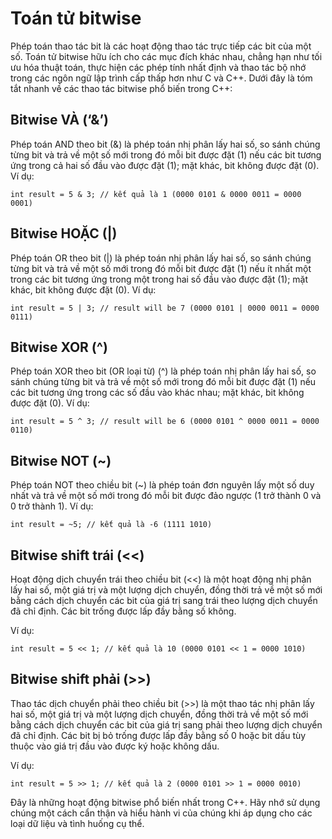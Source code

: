# Toán tử bitwise
Phép toán thao tác bit là các hoạt động thao tác trực tiếp các bit của một số. Toán tử bitwise hữu ích cho các mục đích khác nhau, chẳng hạn như tối ưu hóa thuật toán, thực hiện các phép tính nhất định và thao tác bộ nhớ trong các ngôn ngữ lập trình cấp thấp hơn như C và C++.
Dưới đây là tóm tắt nhanh về các thao tác bitwise phổ biến trong C++:
## Bitwise VÀ (‘&’)
Phép toán AND theo bit (&) là phép toán nhị phân lấy hai số, so sánh chúng từng bit và trả về một số mới trong đó mỗi bit được đặt (1) nếu các bit tương ứng trong cả hai số đầu vào được đặt (1); mặt khác, bit không được đặt (0).
Ví dụ:
~~~
int result = 5 & 3; // kết quả là 1 (0000 0101 & 0000 0011 = 0000 0001)
~~~
## Bitwise HOẶC (|)
Phép toán OR theo bit (|) là phép toán nhị phân lấy hai số, so sánh chúng từng bit và trả về một số mới trong đó mỗi bit được đặt (1) nếu ít nhất một trong các bit tương ứng trong một trong hai số đầu vào được đặt (1); mặt khác, bit không được đặt (0).
Ví dụ:
~~~
int result = 5 | 3; // result will be 7 (0000 0101 | 0000 0011 = 0000 0111)
~~~
## Bitwise XOR (^)
Phép toán XOR theo bit (OR loại từ) (^) là phép toán nhị phân lấy hai số, so sánh chúng từng bit và trả về một số mới trong đó mỗi bit được đặt (1) nếu các bit tương ứng trong các số đầu vào khác nhau; mặt khác, bit không được đặt (0).
Ví dụ:
~~~
int result = 5 ^ 3; // result will be 6 (0000 0101 ^ 0000 0011 = 0000 0110)
~~~
## Bitwise NOT (~)
Phép toán NOT theo chiều bit (~) là phép toán đơn nguyên lấy một số duy nhất và trả về một số mới trong đó mỗi bit được đảo ngược (1 trở thành 0 và 0 trở thành 1).
Ví dụ:
~~~
int result = ~5; // kết quả là -6 (1111 1010)
~~~
## Bitwise shift trái (<<)
Hoạt động dịch chuyển trái theo chiều bit (<<) là một hoạt động nhị phân lấy hai số, một giá trị và một lượng dịch chuyển, đồng thời trả về một số mới bằng cách dịch chuyển các bit của giá trị sang trái theo lượng dịch chuyển đã chỉ định. Các bit trống được lấp đầy bằng số không.

Ví dụ:
~~~
int result = 5 << 1; // kết quả là 10 (0000 0101 << 1 = 0000 1010)
~~~
## Bitwise shift phải (>>)
Thao tác dịch chuyển phải theo chiều bit (>>) là một thao tác nhị phân lấy hai số, một giá trị và một lượng dịch chuyển, đồng thời trả về một số mới bằng cách dịch chuyển các bit của giá trị sang phải theo lượng dịch chuyển đã chỉ định. Các bit bị bỏ trống được lấp đầy bằng số 0 hoặc bit dấu tùy thuộc vào giá trị đầu vào được ký hoặc không dấu.

Ví dụ:
~~~
int result = 5 >> 1; // kết quả là 2 (0000 0101 >> 1 = 0000 0010)
~~~
Đây là những hoạt động bitwise phổ biến nhất trong C++. Hãy nhớ sử dụng chúng một cách cẩn thận và hiểu hành vi của chúng khi áp dụng cho các loại dữ liệu và tình huống cụ thể.
